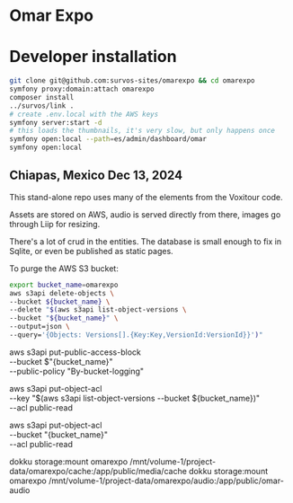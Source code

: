 # Omar Expo

# Developer installation



```bash
git clone git@github.com:survos-sites/omarexpo && cd omarexpo
symfony proxy:domain:attach omarexpo
composer install
../survos/link .
# create .env.local with the AWS keys
symfony server:start -d
# this loads the thumbnails, it's very slow, but only happens once
symfony open:local --path=es/admin/dashboard/omar
symfony open:local
```



## Chiapas, Mexico Dec 13, 2024

This stand-alone repo uses many of the elements from the Voxitour code.  

Assets are stored on AWS, audio is served directly from there, images go through Liip for resizing.

There's a lot of crud in the entities.  The database is small enough to fix in Sqlite, or even be published as static pages.

To purge the AWS S3 bucket:

```bash
export bucket_name=omarexpo
aws s3api delete-objects \
--bucket ${bucket_name} \
--delete "$(aws s3api list-object-versions \
--bucket "${bucket_name}" \
--output=json \
--query='{Objects: Versions[].{Key:Key,VersionId:VersionId}}')"
```

aws s3api put-public-access-block \
--bucket $"{bucket_name}" \
--public-policy "By-bucket-logging"

aws s3api put-object-acl \
--key "$(aws s3api list-object-versions --bucket ${bucket_name})" \
--acl public-read

aws s3api put-object-acl \
--bucket "{bucket_name}" \
--acl public-read

dokku storage:mount omarexpo /mnt/volume-1/project-data/omarexpo/cache:/app/public/media/cache
dokku storage:mount omarexpo /mnt/volume-1/project-data/omarexpo/audio:/app/public/omar-audio
